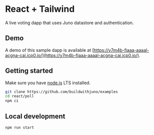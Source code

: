 # React + Tailwind

A live voting dapp that uses Juno datastore and authentication.

## Demo

A demo of this sample dapp is available at [https://y7m4b-fiaaa-aaaal-acgna-cai.icp0.io/](https://y7m4b-fiaaa-aaaal-acgna-cai.icp0.io/).

## Getting started

Make sure you have [node.js](https://nodejs.org) LTS installed.

```bash
git clone https://github.com/buildwithjuno/examples
cd react/poll
npm ci
```

## Local development

```
npm run start
```
